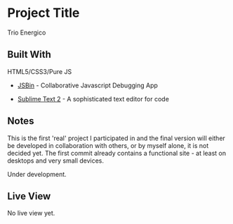 
# Project Title
Trio Energico



## Built With


HTML5/CSS3/Pure JS

* [JSBin](https://jsbin.com) - Collaborative Javascript Debugging App

* [Sublime Text 2](http://www.sublimetext.com/2) - A sophisticated text editor for code




## Notes

This is the first 'real' project I participated in and the final version will either be developed in collaboration with others, or by 
myself alone, it is not decided yet. The first commit already contains a functional site - at least on desktops and very small devices.

Under development.


## Live View
No live view yet.
